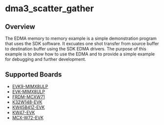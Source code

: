 # dma3_scatter_gather

## Overview
The EDMA memory to memory example is a simple demonstration program that uses the SDK software.
It excuates one shot transfer from source buffer to destination buffer using the SDK EDMA drivers.
The purpose of this example is to show how to use the EDMA and to provide a simple example for
debugging and further development.

## Supported Boards
- [EVK9-MIMX8ULP](../../../_boards/evk9mimx8ulp/driver_examples/edma/scatter_gather/example_board_readme.md)
- [EVK-MIMX8ULP](../../../_boards/evkmimx8ulp/driver_examples/edma/scatter_gather/example_board_readme.md)
- [FRDM-MCXW71](../../../_boards/frdmmcxw71/driver_examples/edma/scatter_gather/example_board_readme.md)
- [K32W148-EVK](../../../_boards/k32w148evk/driver_examples/edma/scatter_gather/example_board_readme.md)
- [KW45B41Z-EVK](../../../_boards/kw45b41zevk/driver_examples/edma/scatter_gather/example_board_readme.md)
- [KW47-EVK](../../../_boards/kw47evk/driver_examples/edma/scatter_gather/example_board_readme.md)
- [MCX-W72-EVK](../../../_boards/mcxw72evk/driver_examples/edma/scatter_gather/example_board_readme.md)
